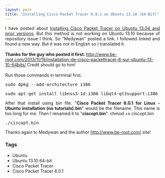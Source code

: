 ```yaml
---
layout: post
title: "Installing Cisco Packet Tracer 6.0.1 on Ubuntu 13.10 (64-Bit)"
---
```


<div dir="ltr" style="text-align: left;" trbidi="on"><div style="text-align: justify;">I have posted about <a href="http://www.dedunu.info/2013/09/installing-cisco-packet-tracer-601-on.html" target="_blank">Installing Cisco Packet Tracer on Ubuntu 13.04 and prior versions</a>. But this method is not working on Ubuntu 13.10 because of repository issue I think. So "Medywan" posted a link. I followed linked and found a new way. But it was not in English so I translated it.&nbsp;</div><br /><b>Thanks for the guy who posted it first:&nbsp;</b><a href="http://www.be-root.com/2013/11/19/installation-de-cisco-packettracer-6-sur-ubuntu-13-10-64bits/" style="text-align: left;">http://www.be-root.com/2013/11/19/installation-de-cisco-packettracer-6-sur-ubuntu-13-10-64bits/</a>&nbsp;Credit should go to him!<br /><br />Run those commands in terminal first. <br /><pre>sudo dpkg --add-architecture i386</pre><pre>sudo apt-get install libnss3-1d:i386 libqt4-qt3support:i386 libssl1.0.0:i386 libqtwebkit4:i386 libqt4-scripttools:i386<br /></pre><div style="text-align: justify;">After that install using bin file. "<b>Cisco Packet Tracer 6.0.1 for Linux - Ubuntu installation (no tutorials).bin</b>" would be the filename. This name is too long for me. Then I renamed it to "<b>ciscopt.bin</b>". chmod&nbsp;+x&nbsp;ciscopt.bin </div><pre>./ciscopt.bin<br /></pre>Thanks again to Medywan and the author <a href="http://www.be-root.com/">http://www.be-root.com/</a> site! </div>

### Tags

- Ubuntu
- Ubuntu 13.10 64-bit
- Cisco Packet Tracer
- Cisco Packet Tracer 6.0.1